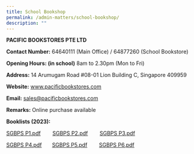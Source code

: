 ```yaml
---
title: School Bookshop
permalink: /admin-matters/school-bookshop/
description: ""
---
```

**PACIFIC BOOKSTORES PTE LTD**

**Contact Number:**  64640111 (Main Office) / 64877260 (School Bookstore) 

 **Opening Hours: (in school)**
 8am to 2.30pm (Mon to Fri)  

**Address:** 14 Arumugam Road #08-01 Lion Building C, Singapore 409959  

**Website:** www.pacificbookstores.com

**Email:** sales@pacificbookstores.com 

**Remarks:**  Online purchase available

**Booklists (2023):**

[SGBPS P1.pdf](https://drive.google.com/file/d/17VUxNGgvnunVb3sllDh4IUy3eoQ9aA24/view?usp=sharing)        [SGBPS P2.pdf](https://drive.google.com/file/d/16g19MxVNi_vQW6fzRPXuFXLTeewtrZkz/view?usp=sharing)        [SGBPS P3.pdf](https://drive.google.com/file/d/1R1-vO_i0T8RrActyAbz047FHzOdH2z66/view?usp=sharing)

[SGBPS P4.pdf](https://www-stgabrielspri-moe-edu-sg-admin.cwp.sg/qql/slot/u173/Contact%20Info/Booklist/SGBPS%20P4.pdf)       [SGBPS P5.pdf](https://www-stgabrielspri-moe-edu-sg-admin.cwp.sg/qql/slot/u173/Contact%20Info/Booklist/SGBPS%20P5.pdf)        [SGBPS P6.pdf](https://www-stgabrielspri-moe-edu-sg-admin.cwp.sg/qql/slot/u173/Contact%20Info/Booklist/SGBPS%20P6.pdf)